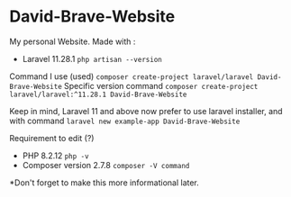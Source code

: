 # David-Brave-Website


My personal Website.
Made with :
- Laravel 11.28.1
`php artisan --version`

Command I use (used)
`composer create-project laravel/laravel David-Brave-Website`
Specific version command
`composer create-project laravel/laravel:^11.28.1 David-Brave-Website`

Keep in mind, Laravel 11 and above now prefer to use laravel installer, and with command
`laravel new example-app David-Brave-Website`


Requirement to edit (?)
- PHP 8.2.12
`php -v`
- Composer version 2.7.8
`composer -V command`


*Don't forget to make this more informational later.
